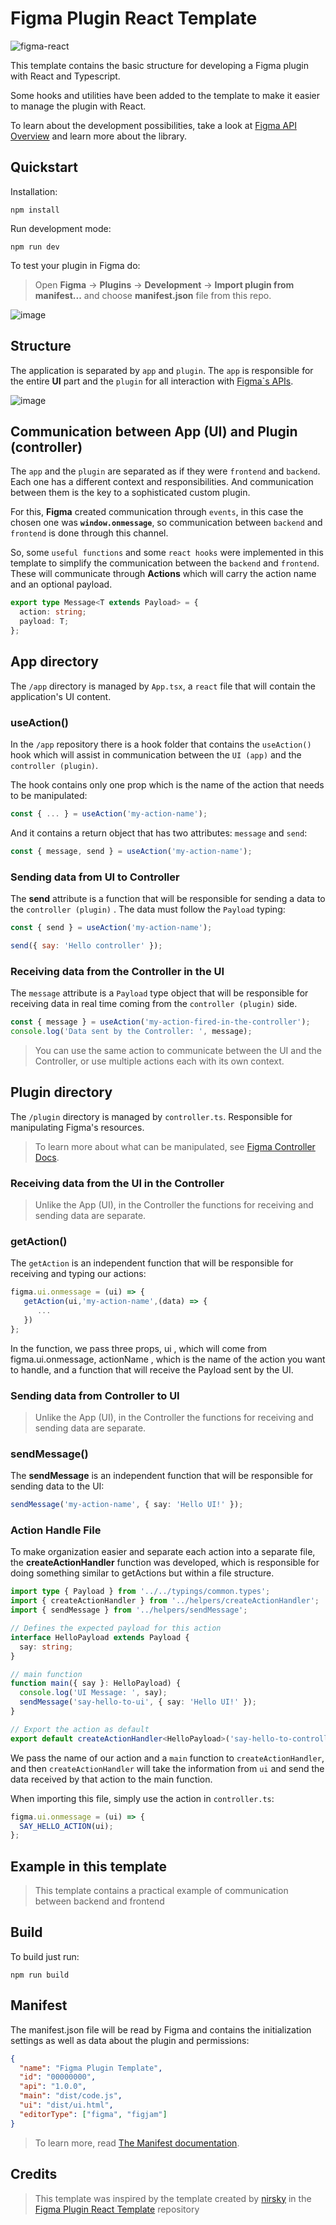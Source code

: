 # Figma Plugin React Template

![figma-react](https://github.com/user-attachments/assets/cdb3e14f-2ecf-4d37-9fe3-8d83b6bf7f14)

This template contains the basic structure for developing a Figma plugin with React and Typescript.

Some hooks and utilities have been added to the template to make it easier to manage the plugin with React.

To learn about the development possibilities, take a look at [Figma API Overview](https://www.figma.com/plugin-docs/api/api-overview/) and learn more about the library.

## Quickstart

Installation:

```shell
npm install
```

Run development mode:

```shell
npm run dev
```

To test your plugin in Figma do:

> Open **Figma** → **Plugins** → **Development** → **Import plugin from manifest...** and choose **manifest.json** file from this repo.

![image](https://github.com/user-attachments/assets/a763a67d-8d9f-4919-98bb-46c698192e18)

## Structure

The application is separated by `app` and `plugin`. The `app` is responsible for the entire **UI** part and the `plugin` for all interaction with [Figma`s APIs](https://www.figma.com/plugin-docs/api/api-overview/).

![image](https://github.com/user-attachments/assets/710a306f-1695-465a-b913-61877d7f0d41)


## Communication between App (UI) and Plugin (controller)

The `app` and the `plugin` are separated as if they were `frontend` and `backend`. Each one has a different context and responsibilities. And communication between them is the key to a sophisticated custom plugin.

For this, **Figma** created communication through `events`, in this case the chosen one was **`window.onmessage`**, so communication between `backend` and `frontend` is done through this channel.

So, some `useful functions` and some `react hooks` were implemented in this template to simplify the communication between the `backend` and `frontend`. These will communicate through **Actions** which will carry the action name and an optional payload.

```ts
export type Message<T extends Payload> = {
  action: string;
  payload: T;
};
```

## App directory

The `/app` directory is managed by `App.tsx`, a `react` file that will contain the application's UI content.

### useAction()

In the `/app` repository there is a hook folder that contains the `useAction()` hook which will assist in communication between the `UI (app)` and the `controller (plugin)`.

The hook contains only one prop which is the name of the action that needs to be manipulated:

```js
const { ... } = useAction('my-action-name');
```

And it contains a return object that has two attributes: `message` and `send`:

```js
const { message, send } = useAction('my-action-name');
```

### Sending data from UI to Controller

The **send** attribute is a function that will be responsible for sending a data to the `controller (plugin)` . The data must follow the `Payload` typing:

```js
const { send } = useAction('my-action-name');

send({ say: 'Hello controller' });
```

### Receiving data from the Controller in the UI

The `message` attribute is a `Payload` type object that will be responsible for receiving data in real time coming from the `controller (plugin)` side.

```js
const { message } = useAction('my-action-fired-in-the-controller');
console.log('Data sent by the Controller: ', message);
```

> You can use the same action to communicate between the UI and the Controller, or use multiple actions each with its own context.

## Plugin directory

The `/plugin` directory is managed by `controller.ts`. Responsible for manipulating Figma's resources.

> To learn more about what can be manipulated, see [Figma Controller Docs](https://www.figma.com/plugin-docs/creating-ui/).

### Receiving data from the UI in the Controller

> Unlike the App (UI), in the Controller the functions for receiving and sending data are separate.

### getAction()

The `getAction` is an independent function that will be responsible for receiving and typing our actions:

```ts
figma.ui.onmessage = (ui) => {
   getAction(ui,'my-action-name',(data) => {
      ...
   })
};
```

In the function, we pass three props, ui , which will come from figma.ui.onmessage, actionName , which is the name of the action you want to handle, and a function that will receive the Payload sent by the UI.

### Sending data from Controller to UI

> Unlike the App (UI), in the Controller the functions for receiving and sending data are separate.

### sendMessage()

The **sendMessage** is an independent function that will be responsible for sending data to the UI:

```ts
sendMessage('my-action-name', { say: 'Hello UI!' });
```

### Action Handle File

To make organization easier and separate each action into a separate file, the **createActionHandler** function was developed, which is responsible for doing something similar to getActions but within a file structure.

```ts
import type { Payload } from '../../typings/common.types';
import { createActionHandler } from '../helpers/createActionHandler';
import { sendMessage } from '../helpers/sendMessage';

// Defines the expected payload for this action
interface HelloPayload extends Payload {
  say: string;
}

// main function
function main({ say }: HelloPayload) {
  console.log('UI Message: ', say);
  sendMessage('say-hello-to-ui', { say: 'Hello UI!' });
}

// Export the action as default
export default createActionHandler<HelloPayload>('say-hello-to-controller', main);
```

We pass the name of our action and a `main` function to `createActionHandler`, and then `createActionHandler` will take the information from `ui` and send the data received by that action to the main function.

When importing this file, simply use the action in `controller.ts`:

```ts
figma.ui.onmessage = (ui) => {
  SAY_HELLO_ACTION(ui);
};
```

## Example in this template

> This template contains a practical example of communication between backend and frontend

## Build

To build just run:

```shell
npm run build
```

## Manifest

The manifest.json file will be read by Figma and contains the initialization settings as well as data about the plugin and permissions:

```json
{
  "name": "Figma Plugin Template",
  "id": "00000000",
  "api": "1.0.0",
  "main": "dist/code.js",
  "ui": "dist/ui.html",
  "editorType": ["figma", "figjam"]
}
```

> To learn more, read [The Manifest documentation](https://www.figma.com/plugin-docs/manifest/).

## Credits

> This template was inspired by the template created by [nirsky](https://github.com/nirsky) in the [Figma Plugin React Template](https://github.com/nirsky/figma-plugin-react-template) repository
